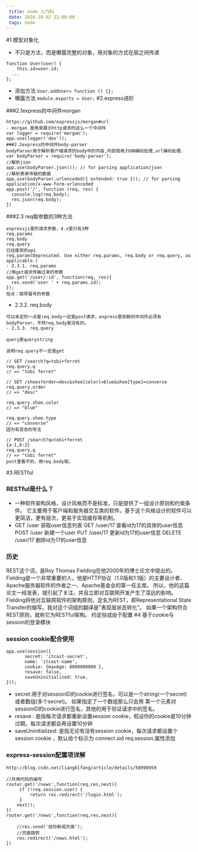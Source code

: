 ```yaml
---
 title: node 入门01
 date: 2016-10-02 22:00:00
 tags: node
---
```


 
#1.模型对象化
- 不只是方法，而是曝露完整的对象，用对象的方式在层之间传递

```
function User(user) {
	this.id=user.id;
  ...
};
```
- 添加方法
`User.addUser= function () {};`
- 曝露方法
`module.exports = User;`
#2.express进阶

###2.1express的中间件morgan

```
https://github.com/expressjs/morgan#url
- morgan 是用来展示http请求的这么一个中间件
var logger = require('morgan');
app.use(logger('dev'));
###2.2express的中间件body-parser
bodyParser用于解析客户端请求的body中的内容,内部使用JSON编码处理,url编码处理.
var bodyParser = require('body-parser');
//解析json
app.use(bodyParser.json()); // for parsing application/json 
//解析表单传输的数据
app.use(bodyParser.urlencoded({ extended: true })); // for parsing application/x-www-form-urlencoded
app.post('/', function (req, res) {
  console.log(req.body);
  res.json(req.body);
})
```

###2.3 req取参数的3种方法

```
expressjs里的请求参数，4.x里只有3种
req.params
req.body
req.query
已经废弃的api
req.param(Deprecated. Use either req.params, req.body or req.query, as applicable.)
- 2.3.1. req.params
//用get请求传输过来的参数
app.get('/user/:id', function(req, res){
  res.send('user ' + req.params.id);
});
俗点：取带冒号的参数
```

- 2.3.2. req.body

```
可以肯定的一点是req.body一定是post请求，express里依赖的中间件必须有bodyParser，不然req.body是没有的。
- 2.3.3. req.query

query是querystring

说明req.query不一定是get

// GET /search?q=tobi+ferret
req.query.q
// => "tobi ferret"

// GET /shoes?order=desc&shoe[color]=blue&shoe[type]=converse
req.query.order
// => "desc"

req.query.shoe.color
// => "blue"

req.query.shoe.type
// => "converse"
因为有变态的写法

// POST /search?q=tobi+ferret
{a:1,b:2}
req.query.q
// => "tobi ferret"
post里看不的，用req.body取。

```

#3.RESTful
### RESTful是什么？
- 一种软件架构风格，设计风格而不是标准，只是提供了一组设计原则和约束条件。
它主要用于客户端和服务器交互类的软件。基于这个风格设计的软件可以更简洁，更有层次，更易于实现缓存等机制。
- GET /user  获取user信息列表
  GET /user/17  查看id为17的具体的user信息
  POST /user    新建一个user
  PUT /user/17  更新id为17的user信息
  DELETE /user/17 删除id为17的user信息
### 历史
REST这个词，是Roy Thomas Fielding在他2000年的博士论文中提出的。
Fielding是一个非常重要的人，他是HTTP协议（1.0版和1.1版）的主要设计者、Apache服务器软件的作者之一、Apache基金会的第一任主席。
所以，他的这篇论文一经发表，就引起了关注，并且立即对互联网开发产生了深远的影响。
Fielding将他对互联网软件的架构原则，定名为REST，即Representational State Transfer的缩写。我对这个词组的翻译是"表现层状态转化"。
如果一个架构符合REST原则，就称它为RESTful架构。
约定俗成由于配置
#4 基于cookie与session的登录模块
### session cookie配合使用

```
app.use(session({
       secret: 'itcast-secret',
       name: 'itcast-name',
       cookie: {maxAge: 8000000000 },
       resave: false,
       saveUninitialized: true,
}));

```
- secret:用于对sessionID的cookie进行签名，可以是一个string(一个secret)或者数组(多个secret)。
如果指定了一个数组那么只会用 第一个元素对sessionID的cookie进行签名，其他的用于验证请求中的签名。
- resave : 是指每次请求都重新设置session cookie，假设你的cookie是10分钟过期，每次请求都会再设置10分钟
- saveUninitialized: 是指无论有没有session cookie，每次请求都设置个session cookie ，默认给个标示为 connect.sid
req.session.属性添加
### express-session配置项详解

```
http://blog.csdn.net/liangklfang/article/details/50998959

//共用代码的编写
router.get('/news',function(req,res,next){
     if (!req.session.user) {
         return res.redirect('/login.html');
     }
    next();
})
router.get('/news',function(req,res,next){
      
	//res.send('给你新闻页面');
	//页面跳转
	res.redirect('/news.html');
})

```